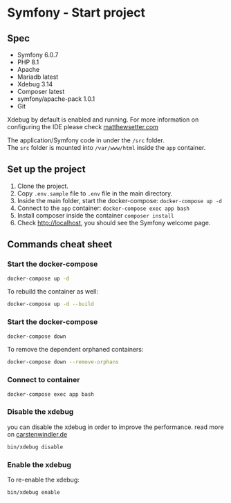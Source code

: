 Symfony - Start project
======

## Spec
* Symfony 6.0.7
* PHP 8.1
* Apache
* Mariadb latest
* Xdebug 3.14
* Composer latest
* symfony/apache-pack 1.0.1
* Git

Xdebug by default is enabled and running. 
For more information on configuring the IDE please check [matthewsetter.com](https://matthewsetter.com/setup-step-debugging-php-xdebug3-docker/) 

The application/Symfony code in under the `/src` folder.  
The `src` folder is mounted into `/var/www/html` inside the `app` container. 

## Set up the project
1. Clone the project.
2. Copy `.env.sample` file to `.env` file in the main directory.
3. Inside the main folder, start the docker-compose: `docker-compose up -d`
4. Connect to the `app` container: `docker-compose exec app bash`
5. Install composer inside the container `composer install`
6. Check [http://localhost](http://localhost/index.php/), you should see the Symfony welcome page. 

## Commands cheat sheet
### Start the docker-compose
```bash
docker-compose up -d
```
To rebuild the container as well:
```bash
docker-compose up -d --build
```

### Start the docker-compose
```bash
docker-compose down
```
To remove the dependent orphaned containers:
```bash
docker-compose down --remove-orphans
```

### Connect to container
```bash
docker-compose exec app bash
```

### Disable the xdebug
you can disable the xdebug in order to improve the performance. read more on 
[carstenwindler.de](https://carstenwindler.de/php/enable-xdebug-on-demand-in-your-local-docker-environment/)
```bash
bin/xdebug disable
```

### Enable the xdebug
To re-enable the xdebug:
```bash
bin/xdebug enable
```
